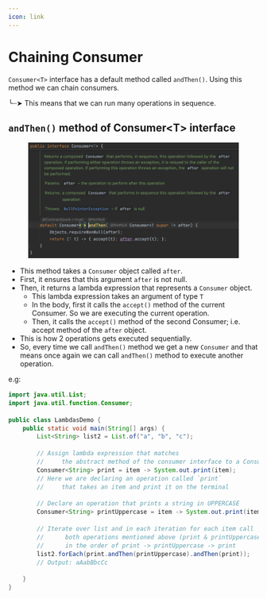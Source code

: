 ```yaml
---
icon: link
---
```


# Chaining Consumer

`Consumer<T>` interface has a default method called `andThen()`. Using this method we can chain consumers.

╰┈➤ This means that we can run many operations in sequence.



## `andThen()` method of Consumer\<T> interface

<figure><img src="../../../../.gitbook/assets/java-ad-lambdas-3-consumer-interface-3-andThen-method.png" alt=""><figcaption></figcaption></figure>

* This method takes a `Consumer` object called `after`.&#x20;
* First, it ensures that this argument `after` is not null.
* Then, it returns a lambda expression that represents a `Consumer` object.&#x20;
  * This lambda expression takes an argument of type `T`&#x20;
  * In the body, first it calls the `accept()` method of the current Consumer. So we are executing the current operation.&#x20;
  * Then, it calls the `accept()` method of the second Consumer; i.e. accept method of the `after` object.
* This is how 2 operations gets executed sequentially.&#x20;
* So, every time we call `andThen()` method we get a new `Consumer` and that means once again we can call `andThen()` method to execute another operation.



e.g:

```java
import java.util.List;
import java.util.function.Consumer;

public class LambdasDemo {
    public static void main(String[] args) {
        List<String> list2 = List.of("a", "b", "c");

        // Assign lambda expression that matches 
        //     the abstract method of the consumer interface to a Consumer
        Consumer<String> print = item -> System.out.print(item);
        // Here we are declaring an operation called `print` 
        //     that takes an item and print it on the terminal

        // Declare an operation that prints a string in UPPERCASE
        Consumer<String> printUppercase = item -> System.out.print(item.toUpperCase());

        // Iterate over list and in each iteration for each item call
        //      both operations mentioned above (print & printUppercase)
        //      in the order of print -> printUppercase -> print
        list2.forEach(print.andThen(printUppercase).andThen(print)); 
        // Output: aAabBbcCc
        
    }
}
```
